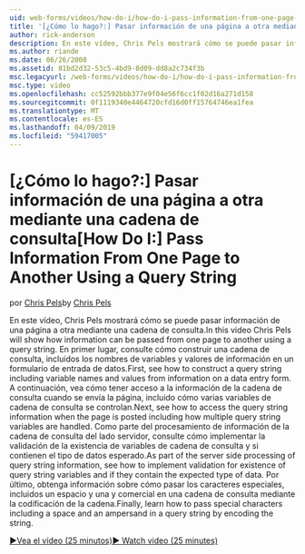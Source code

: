 ```yaml
---
uid: web-forms/videos/how-do-i/how-do-i-pass-information-from-one-page-to-another-using-a-query-string
title: '[¿Cómo lo hago?:] Pasar información de una página a otra mediante una cadena de consulta | Microsoft Docs'
author: rick-anderson
description: En este vídeo, Chris Pels mostrará cómo se puede pasar información de una página a otra mediante una cadena de consulta. En primer lugar, consulte cómo construir una cadena de consulta en...
ms.author: riande
ms.date: 06/26/2008
ms.assetid: 81bd2d32-53c5-4bd9-8d09-dd8a2c734f3b
msc.legacyurl: /web-forms/videos/how-do-i/how-do-i-pass-information-from-one-page-to-another-using-a-query-string
msc.type: video
ms.openlocfilehash: cc52592bbb377e9f04e56f6cc1f02d16a271d158
ms.sourcegitcommit: 0f1119340e4464720cfd16d0ff15764746ea1fea
ms.translationtype: MT
ms.contentlocale: es-ES
ms.lasthandoff: 04/09/2019
ms.locfileid: "59417005"
---
```

# <a name="how-do-i-pass-information-from-one-page-to-another-using-a-query-string"></a><span data-ttu-id="6475f-104">[¿Cómo lo hago?:] Pasar información de una página a otra mediante una cadena de consulta</span><span class="sxs-lookup"><span data-stu-id="6475f-104">[How Do I:] Pass Information From One Page to Another Using a Query String</span></span>

<span data-ttu-id="6475f-105">por [Chris Pels](https://twitter.com/chrispels)</span><span class="sxs-lookup"><span data-stu-id="6475f-105">by [Chris Pels](https://twitter.com/chrispels)</span></span>

<span data-ttu-id="6475f-106">En este vídeo, Chris Pels mostrará cómo se puede pasar información de una página a otra mediante una cadena de consulta.</span><span class="sxs-lookup"><span data-stu-id="6475f-106">In this video Chris Pels will show how information can be passed from one page to another using a query string.</span></span> <span data-ttu-id="6475f-107">En primer lugar, consulte cómo construir una cadena de consulta, incluidos los nombres de variables y valores de información en un formulario de entrada de datos.</span><span class="sxs-lookup"><span data-stu-id="6475f-107">First, see how to construct a query string including variable names and values from information on a data entry form.</span></span> <span data-ttu-id="6475f-108">A continuación, vea cómo tener acceso a la información de la cadena de consulta cuando se envía la página, incluido cómo varias variables de cadena de consulta se controlan.</span><span class="sxs-lookup"><span data-stu-id="6475f-108">Next, see how to access the query string information when the page is posted including how multiple query string variables are handled.</span></span> <span data-ttu-id="6475f-109">Como parte del procesamiento de información de la cadena de consulta del lado servidor, consulte cómo implementar la validación de la existencia de variables de cadena de consulta y si contienen el tipo de datos esperado.</span><span class="sxs-lookup"><span data-stu-id="6475f-109">As part of the server side processing of query string information, see how to implement validation for existence of query string variables and if they contain the expected type of data.</span></span> <span data-ttu-id="6475f-110">Por último, obtenga información sobre cómo pasar los caracteres especiales, incluidos un espacio y una y comercial en una cadena de consulta mediante la codificación de la cadena.</span><span class="sxs-lookup"><span data-stu-id="6475f-110">Finally, learn how to pass special characters including a space and an ampersand in a query string by encoding the string.</span></span>

[<span data-ttu-id="6475f-111">&#9654;Vea el vídeo (25 minutos)</span><span class="sxs-lookup"><span data-stu-id="6475f-111">&#9654; Watch video (25 minutes)</span></span>](https://channel9.msdn.com/Blogs/ASP-NET-Site-Videos/how-do-i-pass-information-from-one-page-to-another-using-a-query-string)
